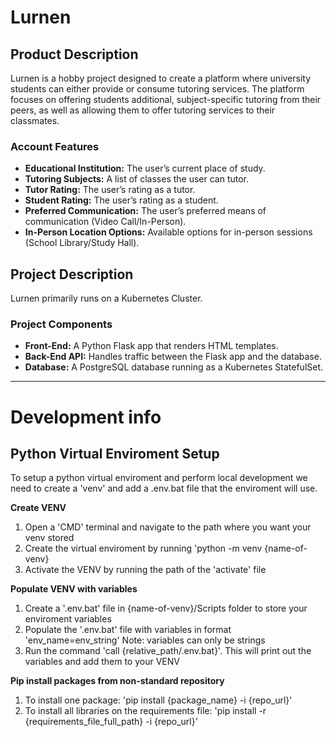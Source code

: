 # Lurnen

## Product Description
Lurnen is a hobby project designed to create a platform where university students can either provide or consume tutoring services. The platform focuses on offering students additional, subject-specific tutoring from their peers, as well as allowing them to offer tutoring services to their classmates.

### Account Features
- **Educational Institution:** The user’s current place of study.
- **Tutoring Subjects:** A list of classes the user can tutor.
- **Tutor Rating:** The user’s rating as a tutor.
- **Student Rating:** The user’s rating as a student.
- **Preferred Communication:** The user’s preferred means of communication (Video Call/In-Person).
- **In-Person Location Options:** Available options for in-person sessions (School Library/Study Hall).

## Project Description
Lurnen primarily runs on a Kubernetes Cluster.

### Project Components
- **Front-End:** A Python Flask app that renders HTML templates.
- **Back-End API:** Handles traffic between the Flask app and the database.
- **Database:** A PostgreSQL database running as a Kubernetes StatefulSet.

---

# Development info

## Python Virtual Enviroment Setup

To setup a python virtual enviroment and perform local development we need to create a 'venv' and add a .env.bat file that the enviroment will use.

**Create VENV**
1. Open a 'CMD' terminal and navigate to the path where you want your venv stored
2. Create the virtual enviroment by running 'python -m venv {name-of-venv}
3. Activate the VENV by running the path of the 'activate' file

**Populate VENV with variables**
1. Create a '.env.bat' file in {name-of-venv}/Scripts folder to store your enviroment variables
2. Populate the '.env.bat' file with variables in format 'env_name=env_string' Note: variables can only be strings
3. Run the command 'call {relative_path/.env.bat}'. This will print out the variables and add them to your VENV

**Pip install packages from non-standard repository**
1. To install one package: 'pip install {package_name} -i {repo_url}'
2. To install all libraries on the requirements file: 'pip install -r {requirements_file_full_path} -i {repo_url}'

